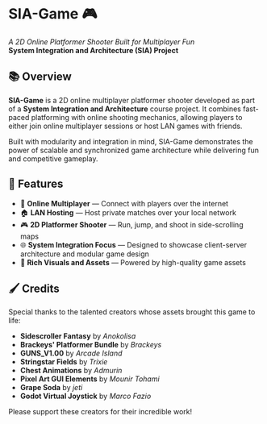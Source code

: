 # SIA-Game 🎮  
*A 2D Online Platformer Shooter Built for Multiplayer Fun*  
**System Integration and Architecture (SIA) Project**

## 📚 Overview
**SIA-Game** is a 2D online multiplayer platformer shooter developed as part of a **System Integration and Architecture** course project. It combines fast-paced platforming with online shooting mechanics, allowing players to either join online multiplayer sessions or host LAN games with friends.

Built with modularity and integration in mind, SIA-Game demonstrates the power of scalable and synchronized game architecture while delivering fun and competitive gameplay.

## 🚀 Features
- 🔫 **Online Multiplayer** — Connect with players over the internet
- 🏠 **LAN Hosting** — Host private matches over your local network
- 🎮 **2D Platformer Shooter** — Run, jump, and shoot in side-scrolling maps
- 🌐 **System Integration Focus** — Designed to showcase client-server architecture and modular game design
- 🎨 **Rich Visuals and Assets** — Powered by high-quality game assets

## 🖌️ Credits
Special thanks to the talented creators whose assets brought this game to life:

- **Sidescroller Fantasy** by *Anokolisa*
- **Brackeys' Platformer Bundle** by *Brackeys*
- **GUNS_V1.00** by *Arcade Island*
- **Stringstar Fields** by *Trixie*
- **Chest Animations** by *Admurin*
- **Pixel Art GUI Elements** by *Mounir Tohami*
- **Grape Soda** by *jeti*
- **Godot Virtual Joystick** by *Marco Fazio*

Please support these creators for their incredible work!
